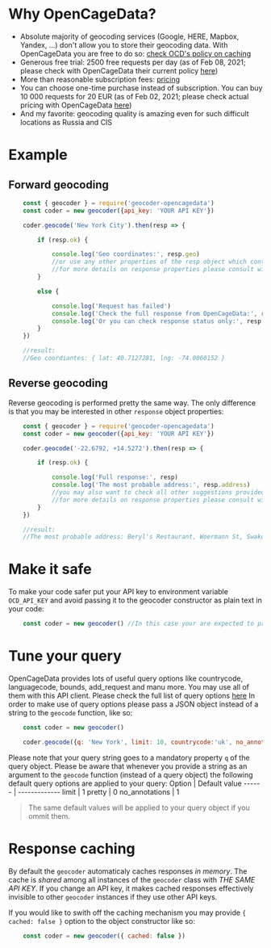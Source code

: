 # Why OpenCageData?
* Absolute majority of geocoding services (Google, HERE, Mapbox, Yandex, ...) don't allow you to store their geocoding data. With OpenCageData you are free to do so: [check OCD's policy on caching](https://opencagedata.com/api#caching)
* Generous free trial: 2500 free requests per day (as of Feb 08, 2021; please check with OpenCageData their current policy [here](https://opencagedata.com/pricing))
* More than reasonable subscription fees: [pricing](https://opencagedata.com/pricing)
* You can choose one-time purchase instead of subscription. You can buy 10 000 requests for 20 EUR (as of Feb 02, 2021; please check actual pricing with OpenCageData [here](https://opencagedata.com/pricing))
* And my favorite: geocoding quality is amazing even for such difficult locations as Russia and CIS





# Example
## Forward geocoding
```javascript
    const { geocoder } = require('geocoder-opencagedata')
    const coder = new geocoder({api_key: 'YOUR API KEY'})

    coder.geocode('New York City').then(resp => {

        if (resp.ok) {

            console.log('Geo coordinates:', resp.geo)
            //or use any other properties of the resp object which contains a complete response from API service
            //for more details on response properties please consult with API Reference at https://opencagedata.com/api#forward-resp
        }

        else {

            console.log('Request has failed')
            console.log('Check the full response from OpenCageData:', resp)
            console.log('Or you can check response status only:', resp.status.code, resp.status.message)
        }
    })

    //result:
    //Geo coordiantes: { lat: 40.7127281, lng: -74.0060152 }
```
## Reverse geocoding
Reverse geocoding is performed pretty the same way. The only difference is that you may be interested in other ```response``` object properties:
```javascript
    const { geocoder } = require('geocoder-opencagedata')
    const coder = new geocoder({api_key: 'YOUR API KEY'})

    coder.geocode('-22.6792, +14.5272').then(resp => {

        if (resp.ok) {

            console.log('Full response:', resp)
            console.log('The most probable address:', resp.address)
            //you may also want to check all other suggestions provided in array: resp.results
            //for more details on response properties please consult with API Reference at https://opencagedata.com/api#reverse-resp
        }
    })

    //result:
    //The most probable address: Beryl's Restaurant, Woermann St, Swakopmund 13001, Namibia
```





# Make it safe

To make your code safer put your API key to environment variable ```OCD_API_KEY``` and avoid passing it to the geocoder constructor as plain text in your code:

```javascript
    const coder = new geocoder() //In this case your are expected to provide your API key in OCD_API_KEY variable before using geocoder constructor
```





# Tune your query

OpenCageData provides lots of useful query options like countrycode, languagecode, bounds, add_request and manu more. You may use all of them with this API client.
Please check the full list of query options [here](https://opencagedata.com/api#forward-opt)
In order to make use of query options please pass a JSON object instead of a string to the ```geocode``` function, like so:

```javascript
    const coder = new geocoder()

    coder.geocode({q: 'New York', limit: 10, countrycode:'uk', no_annotations: 0}).then(console.log)
```
Please note that your query string goes to a mandatory property ```q``` of the query object.
Please be aware that whenever you provide a string as an argument to the ```geocode``` function (instead of a query object) the following default query options are applied to your query:
Option | Default value
------ | -------------
limit | 1
pretty | 0
no_annotations | 1

> The same default values will be applied to your query object if you ommit them.





# Response caching

By default the ```geocoder``` automaticaly caches responses *in memory*.
The cache is *shared* among all instances of the ```geocoder``` class with _THE SAME API KEY_.
If you change an API key, it makes cached responses effectively invisible to other ```geocoder``` instances if they use other API keys.

If you would like to swith off the caching mechanism you may provide ```{ cached: false }``` option to the object constructor like so:

```javascript
    const coder = new geocoder({ cached: false })
```

